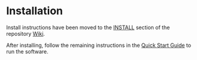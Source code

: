 # Installation

Install instructions have been moved to the [INSTALL](https://github.com/goldcoin-gl/gold-blockchain/wiki/INSTALL) section of the repository [Wiki](https://github.com/goldcoin-gl/gold-blockchain/wiki).

After installing, follow the remaining instructions in the
[Quick Start Guide](https://github.com/goldcoin-gl/gold-blockchain/wiki/Quick-Start-Guide)
to run the software.
